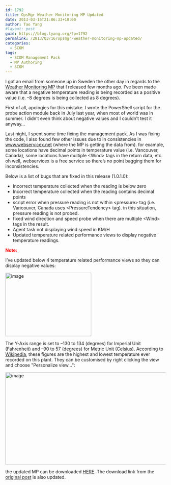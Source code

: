 ```yaml
---
id: 1792
title: OpsMgr Weather Monitoring MP Updated
date: 2013-03-16T21:06:33+10:00
author: Tao Yang
#layout: post
guid: https://blog.tyang.org/?p=1792
permalink: /2013/03/16/opsmgr-weather-monitoring-mp-updated/
categories:
  - SCOM
tags:
  - SCOM Management Pack
  - MP Authoring
  - SCOM
---
```

I got an email from someone up in Sweden the other day in regards to the <a href="https://blog.tyang.org/2012/10/25/monitoring-weather-conditions-using-scom/">Weather Monitoring MP</a> that I released few months ago. I’ve been made aware that a negative temperature reading is being recorded as a positive value (i.e. –8 degrees is being collected as 8 degrees).

First of all, apologies for this mistake. I wrote the PowerShell script for the probe action module back in July last year, when most of world was in summer. I didn’t even think about negative values and I couldn’t test it anyway…

Last night, I spent some time fixing the management pack. As I was fixing the code, I also found few other issues due to in consistencies in <a href="http://www.webservicex.net">www.webservicex.net</a> (where the MP is getting the data from). for example, some locations have decimal points in temperature value (i.e. Vancouver, Canada), some locations have multiple &lt;Wind&gt; tags in the return data, etc. oh well, webservicex is a free service so there’s no point bagging them for inconsistencies.

Below is a list of bugs that are fixed in this release (1.0.1.0):
<ul>
	<li>Incorrect temperature collected when the reading is below zero</li>
	<li>Incorrect temperature collected when the reading contains decimal points</li>
	<li>script error when pressure reading is not within &lt;pressure&gt; tag (i.e. Vancouver, Canada uses &lt;PressureTendency&gt; tag). in this situation, pressure reading is not probed.</li>
	<li>fixed wind direction and speed probe when there are multiple &lt;Wind&gt; tags in the result.</li>
	<li>Agent task not displaying wind speed in KM/H</li>
	<li>Updated temperature related performance views to display negative temperature readings.</li>
</ul>
<strong><span style="color: #ff0000;">Note:</span></strong>

I’ve updated below 4 temperature related performance views so they can display negative values:

<a href="https://blog.tyang.org/wp-content/uploads/2013/03/image16.png"><img style="background-image: none; padding-top: 0px; padding-left: 0px; display: inline; padding-right: 0px; border: 0px;" title="image" alt="image" src="https://blog.tyang.org/wp-content/uploads/2013/03/image_thumb15.png" width="270" height="199" border="0" /></a>

The Y-Axis range is set to –130 to 134 (degrees) for Imperial Unit (Fahrenheit) and –90 to 57 (degrees) for Metric Unit (Celsius). According to <a href="http://en.wikipedia.org/wiki/List_of_weather_records">Wikipedia</a>, these figures are the highest and lowest temperature ever recorded on this plant. They can be customised by right clicking the view and choose "Personalize view…":

<a href="https://blog.tyang.org/wp-content/uploads/2013/03/image17.png"><img style="background-image: none; padding-top: 0px; padding-left: 0px; display: inline; padding-right: 0px; border: 0px;" title="image" alt="image" src="https://blog.tyang.org/wp-content/uploads/2013/03/image_thumb16.png" width="530" height="289" border="0" /></a>

the updated MP can be downloaded <a href="https://blog.tyang.org/wp-content/uploads/2013/03/TYANG.Weather.Monitoring.v1.0.1.0.zip">HERE</a>. The download link from the <a href="https://blog.tyang.org/2012/10/25/monitoring-weather-conditions-using-scom/">original post</a> is also updated.